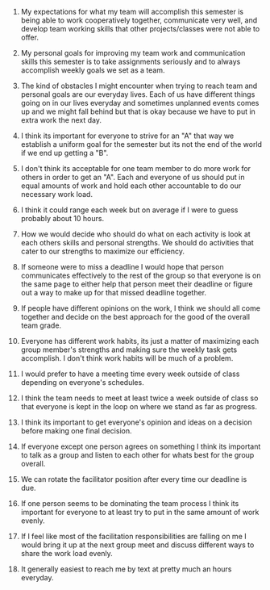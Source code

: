 1. My expectations for what my team will accomplish this semester is being able to work cooperatively together, communicate very well, and develop team working skills that other projects/classes were not able to offer.

2. My personal goals for improving my team work and communication skills this semester is to take assignments seriously and to always accomplish weekly goals we set as a team.

3. The kind of obstacles I might encounter when trying to reach team and personal goals are our everyday lives. Each of us have different things going on in our lives everyday and sometimes unplanned events comes up and we might fall behind but that is okay because we have to put in extra work the next day.

4. I think its important for everyone to strive for an "A" that way we establish a uniform goal for the semester but its not the end of the world if we end up getting a "B".

5. I don't think its acceptable for one team member to do more work for others in order to get an "A". Each and everyone of us should put in equal amounts of work and hold each other accountable to do our necessary work load.

6. I think it could range each week but on average if I were to guess probably about 10 hours.

7. How we would decide who should do what on each activity is look at each others skills and personal strengths. We should do activities that cater to our strengths to maximize our efficiency.

8. If someone were to miss a deadline I would hope that person communicates effectively to the rest of the group so that everyone is on the same page to either help that person meet their deadline or figure out a way to make up for that missed deadline together.

9. If people have different opinions on the work, I think we should all come together and decide on the best approach for the good of the overall team grade.

10. Everyone has different work habits, its just a matter of maximizing each group member's strengths and making sure the weekly task gets accomplish. I don't think work habits will be much of a problem.

11. I would prefer to have a meeting time every week outside of class depending on everyone's schedules.

12. I think the team needs to meet at least twice a week outside of class so that everyone is kept in the loop on where we stand as far as progress.

13. I think its important to get everyone's opinion and ideas on a decision before making one final decision. 

14. If everyone except one person agrees on something I think its important to talk as a group and listen to each other for whats best for the group overall.

15. We can rotate the facilitator position after every time our deadline is due.

16. If one person seems to be dominating the team process I think its important for everyone to at least try to put in the same amount of work evenly.

17. If I feel like most of the facilitation responsibilities are falling on me I would bring it up at the next group meet and discuss different ways to share the work load evenly.

18. It generally easiest to reach me by text at pretty much an hours everyday.
